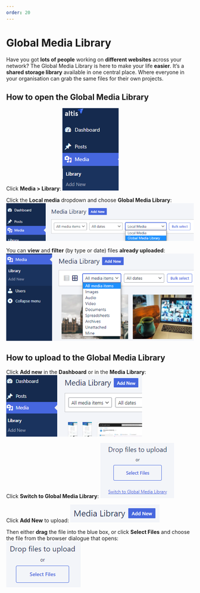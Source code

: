 ```yaml
---
order: 20
---
```


# Global Media Library

Have you got **lots of people** working on **different websites** across your network? The Global Media Library is here to make your life **easier**. It’s a **shared storage library** available in one central place. Where everyone in your organisation can grab the same files for their own projects. 

## How to open the Global Media Library

Click **Media > Library**:
![](../assets/global-media-library-image6.png)

Click the **Local media** dropdown and choose **Global Media Library**:
![](../assets/global-media-library-image1.png)

You can **view** and **filter** (by type or date) files **already uploaded**:
![](../assets/global-media-library-image7.png)


## How to upload to the Global Media Library

Click **Add new** in the **Dashboard** or in the **Media Library**:
![](../assets/global-media-library-image4.png)

Click **Switch to Global Media Library**:
![](../assets/global-media-library-image3.png)

Click **Add New** to upload:
![](../assets/global-media-library-image2.png)

Then either **drag** the file into the blue box, or click **Select Files** and choose the file from the browser dialogue that opens:
![](../assets/global-media-library-image5.png)

